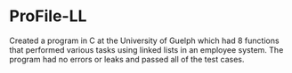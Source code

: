 # ProFile-LL

Created a program in C at the University of Guelph which had 8 functions that performed various tasks using linked lists in an employee system. The program had no errors or leaks and passed all of the test cases. 
